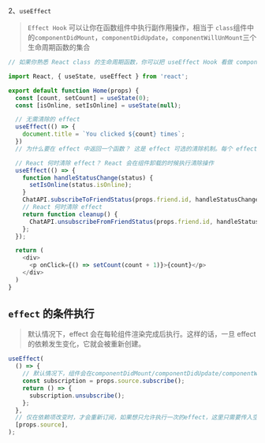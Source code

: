 2、`useEffect`

> `Effect Hook` 可以让你在函数组件中执行副作用操作，相当于 `class`组件中的`componentDidMount`，`componentDidUpdate`，`componentWillUnMount`三个生命周期函数的集合

```js
// 如果你熟悉 React class 的生命周期函数，你可以把 useEffect Hook 看做 componentDidMount，componentDidUpdate 和 componentWillUnmount 这三个函数的组合。

import React, { useState, useEffect } from 'react';

export default function Home(props) {
  const [count, setCount] = useState(0);
  const [isOnline, setIsOnline] = useState(null);

  // 无需清除的 effect
  useEffect(() => {
    document.title = `You clicked ${count} times`;
  })
  // 为什么要在 effect 中返回一个函数？ 这是 effect 可选的清除机制。每个 effect 都可以返回一个清除函数。如此可以将添加和移除订阅的逻辑放在一起。它们都属于 effect 的一部分。

  // React 何时清除 effect？ React 会在组件卸载的时候执行清除操作
  useEffect(() => {
    function handleStatusChange(status) {
      setIsOnline(status.isOnline);
    }
    ChatAPI.subscribeToFriendStatus(props.friend.id, handleStatusChange);
    // React 何时清除 effect
    return function cleanup() {
      ChatAPI.unsubscribeFromFriendStatus(props.friend.id, handleStatusChange);
    };
  });

  return (
    <div>
      <p onClick={() => setCount(count + 1)}>{count}</p>
    </div>
  )
}
```

## `effect` 的条件执行

> 默认情况下，effect 会在每轮组件渲染完成后执行。这样的话，一旦 effect 的依赖发生变化，它就会被重新创建。

```js
useEffect(
  () => {
    // 默认情况下，组件会在componentDidMount/componentDidUpdate/componentWillUnMount都会重新订阅，但这样其实是没必要的，有损害性能的，这里可以使用第二个依赖参数，仅当依赖发生改变时会重新订阅
    const subscription = props.source.subscribe();
    return () => {
      subscription.unsubscribe();
    };
  },
  // 仅在依赖项改变时，才会重新订阅，如果想只允许执行一次的effect，这里只需要传入空数组：[]（仅在挂载与卸载执行）
  [props.source],
);
```